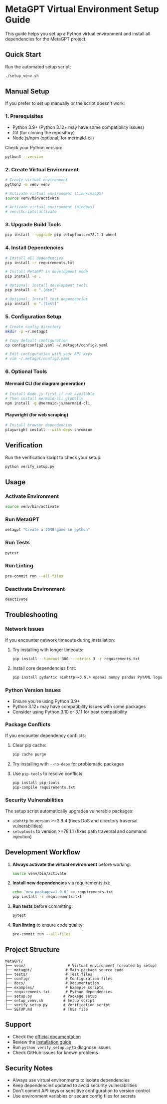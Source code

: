 # MetaGPT Virtual Environment Setup Guide

This guide helps you set up a Python virtual environment and install all dependencies for the MetaGPT project.

## Quick Start

Run the automated setup script:

```bash
./setup_venv.sh
```

## Manual Setup

If you prefer to set up manually or the script doesn't work:

### 1. Prerequisites

- Python 3.9+ (Python 3.12+ may have some compatibility issues)
- Git (for cloning the repository)
- Node.js/npm (optional, for mermaid-cli)

Check your Python version:
```bash
python3 --version
```

### 2. Create Virtual Environment

```bash
# Create virtual environment
python3 -m venv venv

# Activate virtual environment (Linux/macOS)
source venv/bin/activate

# Activate virtual environment (Windows)
# venv\Scripts\activate
```

### 3. Upgrade Build Tools

```bash
pip install --upgrade pip setuptools>=78.1.1 wheel
```

### 4. Install Dependencies

```bash
# Install all dependencies
pip install -r requirements.txt

# Install MetaGPT in development mode
pip install -e .

# Optional: Install development tools
pip install -e ".[dev]"

# Optional: Install test dependencies
pip install -e ".[test]"
```

### 5. Configuration Setup

```bash
# Create config directory
mkdir -p ~/.metagpt

# Copy default configuration
cp config/config2.yaml ~/.metagpt/config2.yaml

# Edit configuration with your API keys
# vim ~/.metagpt/config2.yaml
```

### 6. Optional Tools

#### Mermaid CLI (for diagram generation)
```bash
# Install Node.js first if not available
# Then install mermaid-cli globally
npm install -g @mermaid-js/mermaid-cli
```

#### Playwright (for web scraping)
```bash
# Install browser dependencies
playwright install --with-deps chromium
```

## Verification

Run the verification script to check your setup:

```bash
python verify_setup.py
```

## Usage

### Activate Environment
```bash
source venv/bin/activate
```

### Run MetaGPT
```bash
metagpt "Create a 2048 game in python"
```

### Run Tests
```bash
pytest
```

### Run Linting
```bash
pre-commit run --all-files
```

### Deactivate Environment
```bash
deactivate
```

## Troubleshooting

### Network Issues
If you encounter network timeouts during installation:

1. Try installing with longer timeouts:
   ```bash
   pip install --timeout 300 --retries 3 -r requirements.txt
   ```

2. Install core dependencies first:
   ```bash
   pip install pydantic aiohttp>=3.9.4 openai numpy pandas PyYAML loguru typer rich
   ```

### Python Version Issues
- Ensure you're using Python 3.9+
- Python 3.12+ may have compatibility issues with some packages
- Consider using Python 3.10 or 3.11 for best compatibility

### Package Conflicts
If you encounter dependency conflicts:

1. Clear pip cache:
   ```bash
   pip cache purge
   ```

2. Try installing with `--no-deps` for problematic packages
3. Use `pip-tools` to resolve conflicts:
   ```bash
   pip install pip-tools
   pip-compile requirements.txt
   ```

### Security Vulnerabilities
The setup script automatically upgrades vulnerable packages:
- `aiohttp` to version >=3.9.4 (fixes DoS and directory traversal vulnerabilities)
- `setuptools` to version >=78.1.1 (fixes path traversal and command injection)

## Development Workflow

1. **Always activate the virtual environment** before working:
   ```bash
   source venv/bin/activate
   ```

2. **Install new dependencies** via requirements.txt:
   ```bash
   echo "new-package==1.0.0" >> requirements.txt
   pip install -r requirements.txt
   ```

3. **Run tests** before committing:
   ```bash
   pytest
   ```

4. **Run linting** to ensure code quality:
   ```bash
   pre-commit run --all-files
   ```

## Project Structure

```
MetaGPT/
├── venv/                   # Virtual environment (created by setup)
├── metagpt/               # Main package source code
├── tests/                 # Test files
├── config/                # Configuration files
├── docs/                  # Documentation
├── examples/              # Example scripts
├── requirements.txt       # Python dependencies
├── setup.py              # Package setup
├── setup_venv.sh         # Setup script
├── verify_setup.py       # Verification script
└── SETUP.md              # This file
```

## Support

- Check the [official documentation](docs/)
- Review the [installation guide](docs/install/cli_install.md)
- Run `python verify_setup.py` to diagnose issues
- Check GitHub issues for known problems

## Security Notes

- Always use virtual environments to isolate dependencies
- Keep dependencies updated to avoid security vulnerabilities
- Don't commit API keys or sensitive configuration to version control
- Use environment variables or secure config files for secrets